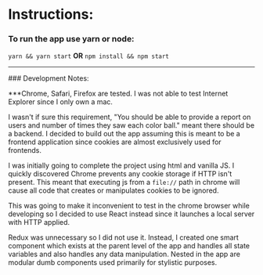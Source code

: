 # Instructions:

### To run the app use yarn or node:
`yarn && yarn start` <b>OR</b> `npm install && npm start`

<hr>
### Development Notes:

***Chrome, Safari, Firefox are tested. I was not able to test Internet Explorer since I only own a mac.

I wasn't if sure this requirement, "You should be able to provide a report on users and number of times they saw each color ball." meant there should be a backend. I decided to build out the app assuming this is meant to be a frontend application since cookies are almost exclusively used for frontends.

I was initially going to complete the project using html and vanilla JS. I quickly discovered Chrome prevents any cookie storage if HTTP isn't present. This meant that executing js from a `file://` path in chrome will cause all code that creates or manipulates cookies to be ignored. 

This was going to make it inconvenient to test in the chrome browser while developing so I decided to use React instead since it launches a local server with HTTP applied.

Redux was unnecessary so I did not use it. Instead, I created one smart component which exists at the parent level of the app and handles all state variables and  also handles any data manipulation. Nested in the app are modular dumb components used primarily for stylistic purposes. 
